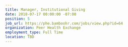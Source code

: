 ```yaml
---
title: Manager, Institutional Giving
date: 2018-07-17 00:00:00 -07:00
position: 5
job_url: https://phe.bamboohr.com/jobs/view.php?id=64
organization: Peer Health Exchange
employment_type: Full Time
location: TBD
---
```


